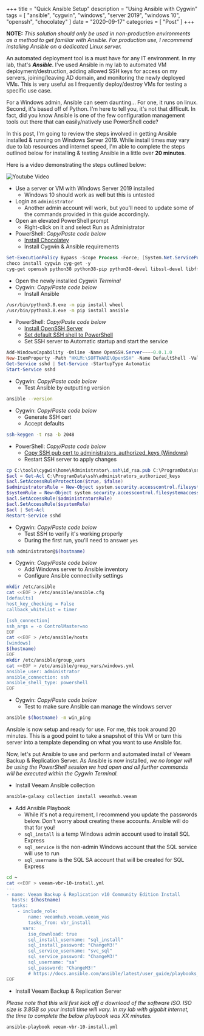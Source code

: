 +++
title = "Quick Ansible Setup"
description = "Using Ansible with Cygwin"
tags = [
    "ansible",
    "cygwin",
    "windows",
    "server 2019",
    "windows 10",
    "openssh",
    "chocolatey"
]
date = "2020-09-17"
categories = [
    "Post"
]
+++

**NOTE:** *This solution should only be used in non-production environments as a method to get familiar with Ansible. For production use, I recommend installing Ansible on a dedicated Linux server.*

An automated deployment tool is a must have for any IT environment. In my lab, that's ***Ansible***. I've used Ansible in my lab to automated VM deployment/destruction, adding allowed SSH keys for access on my servers, joining/leaving AD domain, and monitoring the newly deployed VMs. This is very useful as I frequently deploy/destroy VMs for testing a specific use case.

For a Windows admin, Ansible can seem daunting... For one, it runs on linux. Second, it's based off of Python. I'm here to tell you, it's not that difficult. In fact, did you know Ansible is one of the few configuration management tools out there that can easily/natively use PowerShell code?

In this post, I'm going to review the steps involved in getting Ansible installed & running on Windows Server 2019. While install times may vary due to lab resources and internet speed, I'm able to complete the steps outlined below for installing & testing Ansible in a little over **20 minutes**.

Here is a video demonstrating the steps outlined below:

![Youtube Video]()

* Use a server or VM with Windows Server 2019 installed
  * Windows 10 should work as well but this is untested
* Login as `administrator`
  * Another admin account will work, but you'll need to update some of the commands provided in this guide accordingly.
* Open an elevated PowerShell prompt
  * Right-click on it and select Run as Administrator
* PowerShell: *Copy/Paste code below*
  * [Install Chocolatey](https://chocolatey.org/docs/installation)
  * Install Cygwin & Ansible requirements

```powershell
Set-ExecutionPolicy Bypass -Scope Process -Force; [System.Net.ServicePointManager]::SecurityProtocol = [System.Net.ServicePointManager]::SecurityProtocol -bor 3072; iex ((New-Object System.Net.WebClient).DownloadString('https://chocolatey.org/install.ps1'))
choco install cygwin cyg-get -y
cyg-get openssh python38 python38-pip python38-devel libssl-devel libffi-devel gcc-g++
```

* Open the newly installed *Cygwin Terminal*
* Cygwin: *Copy/Paste code below*
  * Install Ansible

```bash
/usr/bin/python3.8.exe -m pip install wheel
/usr/bin/python3.8.exe -m pip install ansible
```

* PowerShell: *Copy/Paste code below*
  * [Install OpenSSH Server](https://docs.microsoft.com/en-us/windows-server/administration/openssh/openssh_install_firstuse)
  * [Set default SSH shell to PowerShell](https://docs.microsoft.com/en-us/windows-server/administration/openssh/openssh_server_configuration)
  * Set SSH server to Automatic startup and start the service

```powershell
Add-WindowsCapability -Online -Name OpenSSH.Server~~~~0.0.1.0
New-ItemProperty -Path "HKLM:\SOFTWARE\OpenSSH" -Name DefaultShell -Value "C:\Windows\System32\WindowsPowerShell\v1.0\powershell.exe" -PropertyType String -Force
Get-Service sshd | Set-Service -StartupType Automatic
Start-Service sshd
```

* Cygwin: *Copy/Paste code below*
  * Test Ansible by outputting version

```bash
ansible --version
```

* Cygwin: *Copy/Paste code below*
  * Generate SSH cert
  * Accept defaults

```bash
ssh-keygen -t rsa -b 2048
```

* PowerShell: *Copy/Paste code below*
  * [Copy SSH pub cert to administrators_authorized_keys (Windows)](https://www.concurrency.com/blog/may-2019/key-based-authentication-for-openssh-on-windows)
  * Restart SSH server to apply changes

```powershell
cp C:\tools\cygwin\home\Administrator\.ssh\id_rsa.pub C:\ProgramData\ssh\administrators_authorized_keys
$acl = Get-Acl C:\ProgramData\ssh\administrators_authorized_keys
$acl.SetAccessRuleProtection($true, $false)
$administratorsRule = New-Object system.security.accesscontrol.filesystemaccessrule("Administrators","FullControl","Allow")
$systemRule = New-Object system.security.accesscontrol.filesystemaccessrule("SYSTEM","FullControl","Allow")
$acl.SetAccessRule($administratorsRule)
$acl.SetAccessRule($systemRule)
$acl | Set-Acl
Restart-Service sshd
```

* Cygwin: *Copy/Paste code below*
  * Test SSH to verify it's working properly
  * During the first run, you'll need to answer `yes`

```bash
ssh administrator@$(hostname)
```

* Cygwin: *Copy/Paste code below*
  * Add Windows server to Ansible inventory
  * Configure Ansible connectivity settings

```bash
mkdir /etc/ansible
cat <<EOF > /etc/ansible/ansible.cfg
[defaults]
host_key_checking = False
callback_whitelist = timer

[ssh_connection]
ssh_args = -o ControlMaster=no
EOF
cat <<EOF > /etc/ansible/hosts
[windows]
$(hostname)
EOF
mkdir /etc/ansible/group_vars
cat <<EOF > /etc/ansible/group_vars/windows.yml
ansible_user: administrator
ansible_connection: ssh
ansible_shell_type: powershell
EOF
```

* Cygwin: *Copy/Paste code below*
  * Test to make sure Ansible can manage the windows server

```bash
ansible $(hostname) -m win_ping
```

Ansible is now setup and ready for use. For me, this took around 20 minutes. This is a good point to take a snapshot of this VM or turn this server into a template depending on what you want to use Ansible for.

Now, let's put Ansible to use and perform and automated install of Veeam Backup & Replication Server. As Ansible is now installed, *we no longer will be using the PowerShell session we had open and all further commands will be executed within the Cygwin Terminal.*

* Install Veeam Ansible collection

```bash
ansible-galaxy collection install veeamhub.veeam
```

* Add Ansible Playbook
  * While it's not a requirement, I recommend you update the passwords below. Don't worry about creating these accounts. Ansible will do that for you!
  * `sql_install` is a temp Windows admin account used to install SQL Express
  * `sql_service` is the non-admin Windows account that the SQL service will use to run
  * `sql_username` is the SQL SA account that will be created for SQL Express

```bash
cd ~
cat <<EOF > veeam-vbr-10-install.yml
---
- name: Veeam Backup & Replication v10 Community Edition Install
  hosts: $(hostname)
  tasks:
    - include_role:
        name: veeamhub.veeam.veeam_vas
        tasks_from: vbr_install
      vars:
        iso_download: true
        sql_install_username: "sql_install"
        sql_install_password: "ChangeM3!"
        sql_service_username: "svc_sql"
        sql_service_password: "ChangeM3!"
        sql_username: "sa"
        sql_password: "ChangeM3!"
        # https://docs.ansible.com/ansible/latest/user_guide/playbooks_vault.html#single-encrypted-variable
EOF
```

* Install Veeam Backup & Replication Server

*Please note that this will first kick off a download of the software ISO. ISO size is 3.8GB so your install time will vary. In my lab with gigabit internet, the time to complete the below playbook was XX minutes.*

```bash
ansible-playbook veeam-vbr-10-install.yml
```

